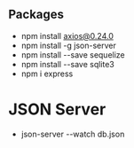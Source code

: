 ## Packages
* npm install axios@0.24.0
* npm install -g json-server
* npm install --save sequelize
* npm install --save sqlite3
* npm i express


# JSON Server
* json-server --watch db.json
